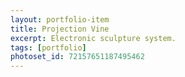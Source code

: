 ```yaml
---
layout: portfolio-item
title: Projection Vine
excerpt: Electronic sculpture system.
tags: [portfolio]
photoset_id: 72157651187495462
---
```


